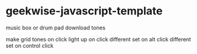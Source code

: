 # geekwise-javascript-template

music box or drum pad
download tones


make grid
tones on click
light up on click
different set on alt click
different set on control click
